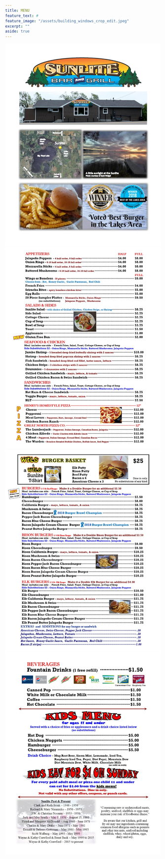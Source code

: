 ```yaml
---
title: MENU
feature_text: #
feature_image: "/assets/building_windows_crop_edit.jpeg"
excerpt: ""
aside: true
---
```



<img src="\assets\menupage1.jpg">
<img src="\assets\menupage2.jpg">
<img src="\assets\menupage3.jpg">
<img src="\assets\menupage4.jpg">


